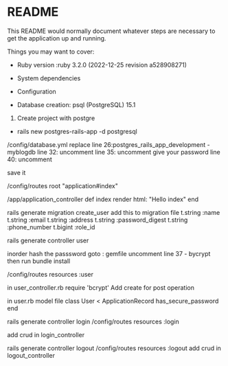 # README

This README would normally document whatever steps are necessary to get the
application up and running.

Things you may want to cover:

- Ruby version :ruby 3.2.0 (2022-12-25 revision a528908271)

- System dependencies

- Configuration

- Database creation: psql (PostgreSQL) 15.1

1. Create project with postgre

- rails new postgres-rails-app -d postgresql

/config/database.yml
replace
line 26:postgres_rails_app_development - myblogdb
line 32: uncomment
line 35: uncomment give your password
line 40: uncomment

save it

/config/routes
root "application#index"

/app/application_controller
def index
render html: "Hello index"
end

rails generate migration create_user
add this to migration file
t.string :name
t.string :email
t.string :address
t.string :password_digest
t.string :phone_number
t.bigint :role_id

rails generate controller user

inorder hash the passsword
goto : gemfile
uncomment line 37 - bycrypt
then run bundle install

/config/routes
resources :user

in user_controller.rb
require 'bcrypt'
Add create for post operation

in user.rb model file
class User < ApplicationRecord
has_secure_password  
end

rails generate controller login
/config/routes
resources :login

add crud in login_controller

rails generate controller logout
/config/routes
resources :logout
add crud in logout_controller
